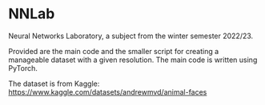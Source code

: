 # NNLab
Neural Networks Laboratory, a subject from the winter semester 2022/23.

Provided are the main code and the smaller script for creating a manageable dataset with a given resolution. The main code is written using PyTorch.

The dataset is from Kaggle:
https://www.kaggle.com/datasets/andrewmvd/animal-faces
